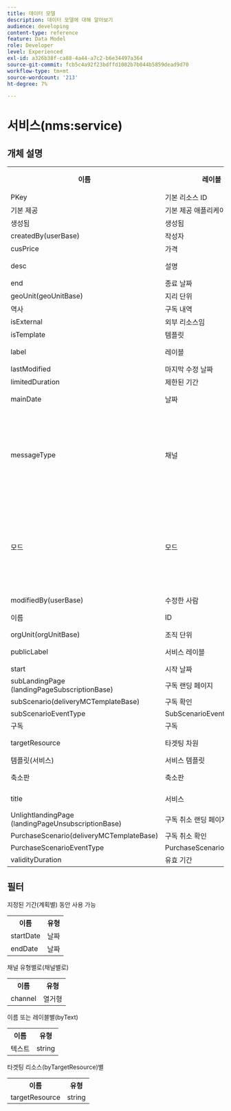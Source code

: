 ```yaml
---
title: 데이터 모델
description: 데이터 모델에 대해 알아보기
audience: developing
content-type: reference
feature: Data Model
role: Developer
level: Experienced
exl-id: a326b38f-ca88-4a44-a7c2-b6e34497a364
source-git-commit: fcb5c4a92f23bdffd1082b7b044b5859dead9d70
workflow-type: tm+mt
source-wordcount: '213'
ht-degree: 7%

---
```


# 서비스(nms:service)

## 개체 설명

<table>
               <tr>
                  <th>이름</th>
                  <th>레이블</th>
                  <th>유형(길이)</th>
                  <th>열거형 값</th>
               </tr>
               <tr>
                  <td>PKey</td>
                  <td>기본 리소스 ID</td>
                  <td>string </td>
                  <td> </td>
               </tr>
               <tr>
                  <td>기본 제공</td>
                  <td>기본 제공 애플리케이션 개체</td>
                  <td>부울 </td>
                  <td> </td>
               </tr>
               <tr>
                  <td>생성됨</td>
                  <td>생성됨</td>
                  <td>날짜 </td>
                  <td> </td>
               </tr>
               <tr>
                  <td>createdBy(userBase)</td>
                  <td>작성자</td>
                  <td>링크 </td>
                  <td> </td>
               </tr>
               <tr>
                  <td>cusPrice</td>
                  <td>가격</td>
                  <td>정수 </td>
                  <td> </td>
               </tr>
               <tr>
                  <td>desc</td>
                  <td>설명</td>
                  <td>문자열(512)</td>
                  <td> </td>
               </tr>
               <tr>
                  <td>end</td>
                  <td>종료 날짜</td>
                  <td>날짜 </td>
                  <td> </td>
               </tr>
               <tr>
                  <td>geoUnit(geoUnitBase)</td>
                  <td>지리 단위</td>
                  <td>링크 </td>
                  <td> </td>
               </tr>
               <tr>
                  <td>역사</td>
                  <td>구독 내역</td>
                  <td>컬렉션 </td>
                  <td> </td>
               </tr>
               <tr>
                  <td>isExternal</td>
                  <td>외부 리소스임</td>
                  <td>부울 </td>
                  <td> </td>
               </tr>
               <tr>
                  <td>isTemplate</td>
                  <td>템플릿</td>
                  <td>부울 </td>
                  <td> </td>
               </tr>
               <tr>
                  <td>label</td>
                  <td>레이블</td>
                  <td>문자열(128)</td>
                  <td> </td>
               </tr>
               <tr>
                  <td>lastModified</td>
                  <td>마지막 수정 날짜</td>
                  <td>날짜 </td>
                  <td> </td>
               </tr>
               <tr>
                  <td>limitedDuration</td>
                  <td>제한된 기간</td>
                  <td>부울 </td>
                  <td> </td>
               </tr>
               <tr>
                  <td>mainDate</td>
                  <td>날짜</td>
                  <td>날짜(255)</td>
                  <td> </td>
               </tr>
               <tr>
                  <td>messageType</td>
                  <td>채널</td>
                  <td>열거형(바이트) </td>
                  <td>
                     <ul>
                        <li>모바일(SMS) - sms - 1</li>
                        <li>이메일 - 이메일 - 0</li>
                        <li>잘못된 값 - __Invalid_value__ - __Invalid_value__</li>
                     </ul>
                  </td>
               </tr>
               <tr>
                  <td>모드</td>
                  <td>모드</td>
                  <td>열거형(바이트) </td>
                  <td>
                     <ul>
                        <li>바이러스 - 바이러스 - 1</li>
                        <li>뉴스레터 - 뉴스레터 - 0</li>
                        <li>잘못된 값 - __Invalid_value__ - __Invalid_value__</li>
                     </ul>
                  </td>
               </tr>
               <tr>
                  <td>modifiedBy(userBase)</td>
                  <td>수정한 사람</td>
                  <td>링크 </td>
                  <td> </td>
               </tr>
               <tr>
                  <td>이름</td>
                  <td>ID</td>
                  <td>문자열(64)</td>
                  <td> </td>
               </tr>
               <tr>
                  <td>orgUnit(orgUnitBase)</td>
                  <td>조직 단위</td>
                  <td>링크 </td>
                  <td> </td>
               </tr>
               <tr>
                  <td>publicLabel</td>
                  <td>서비스 레이블</td>
                  <td>문자열(128)</td>
                  <td> </td>
               </tr>
               <tr>
                  <td>start</td>
                  <td>시작 날짜</td>
                  <td>날짜 </td>
                  <td> </td>
               </tr>
               <tr>
                  <td>subLandingPage (landingPageSubscriptionBase)</td>
                  <td>구독 랜딩 페이지</td>
                  <td>링크 </td>
                  <td> </td>
               </tr>
               <tr>
                  <td>subScenario(deliveryMCTemplateBase)</td>
                  <td>구독 확인</td>
                  <td>링크 </td>
                  <td> </td>
               </tr>
               <tr>
                  <td>subScenarioEventType</td>
                  <td>SubScenarioEventType</td>
                  <td>string </td>
                  <td> </td>
               </tr>
               <tr>
                  <td>구독</td>
                  <td>구독</td>
                  <td>컬렉션 </td>
                  <td> </td>
               </tr>
               <tr>
                  <td>targetResource</td>
                  <td>타겟팅 차원</td>
                  <td>문자열(255)</td>
                  <td> </td>
               </tr>
               <tr>
                  <td>템플릿(서비스)</td>
                  <td>서비스 템플릿</td>
                  <td>링크 </td>
                  <td> </td>
               </tr>
               <tr>
                  <td>축소판</td>
                  <td>축소판</td>
                  <td>문자열(255)</td>
                  <td> </td>
               </tr>
               <tr>
                  <td>title</td>
                  <td>서비스</td>
                  <td>문자열(255)</td>
                  <td> </td>
               </tr>
               <tr>
                  <td>UnlightlandingPage (landingPageUnsubscriptionBase)</td>
                  <td>구독 취소 랜딩 페이지</td>
                  <td>링크 </td>
                  <td> </td>
               </tr>
               <tr>
                  <td>PurchaseScenario(deliveryMCTemplateBase)</td>
                  <td>구독 취소 확인</td>
                  <td>링크 </td>
                  <td> </td>
               </tr>
               <tr>
                  <td>PurchaseScenarioEventType</td>
                  <td>PurchaseScenarioEventType</td>
                  <td>string </td>
                  <td> </td>
               </tr>
               <tr>
                  <td>validityDuration</td>
                  <td>유효 기간</td>
                  <td>number </td>
                  <td> </td>
               </tr>
            </table>

## 필터

지정된 기간(계획별) 동안 사용 가능

<table>
    <tr>
    <th>이름</th>
    <th>유형</th>
    </tr>
    <tr>
    <td>startDate</td>
    <td>날짜</td>
    </tr>
    <tr>
    <td>endDate</td>
    <td>날짜</td>
    </tr>
</table>

채널 유형별로(채널별로)

<table>
<tr>
<th>이름</th>
<th>유형</th>
</tr>
<tr>
<td>channel</td>
<td>열거형</td>
</tr>
</table>

이름 또는 레이블별(byText)

<table>
<tr>
<th>이름</th>
<th>유형</th>
</tr>
<tr>
<td>텍스트</td>
<td>string</td>
</tr>
</table>

타겟팅 리소스(byTargetResource)별

<table>
<tr>
<th>이름</th>
<th>유형</th>
</tr>
<tr>
<td>targetResource</td>
<td>string</td>
</tr>
</table>
